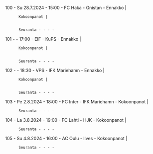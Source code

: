 100 - Su 28.7.2024 - 15:00 - FC Haka - Gnistan - Ennakko |
        
        
          Kokoonpanot |
        
        
          Seuranta - - - -
101 -  - 17:00 - EIF - KuPS - Ennakko |
        
        
          Kokoonpanot |
        
        
          Seuranta - - - -
102 -  - 18:30 - VPS - IFK Mariehamn - Ennakko |
        
        
          Kokoonpanot |
        
        
          Seuranta - - - -
103 - Pe 2.8.2024 - 18:00 - FC Inter - IFK Mariehamn - Kokoonpanot |
        
        
          Seuranta - - - -
104 - La 3.8.2024 - 19:00 - FC Lahti - HJK - Kokoonpanot |
        
        
          Seuranta - - - -
105 - Su 4.8.2024 - 16:00 - AC Oulu - Ilves - Kokoonpanot |
        
        
          Seuranta - - - -
